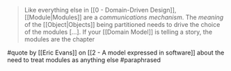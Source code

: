 > Like everything else in [[0 - Domain-Driven Design]], [[Module|Modules]] are a _communications mechanism_. The _meaning_ of the [[Object|Objects]] being partitioned needs to drive the choice of the modules [...]. If your [[Domain Model]] is telling a story, the modules are the chapter

#quote  by [[Eric Evans]] on [[2 - A model expressed in software]] about the need to treat modules as anything else #paraphrased
